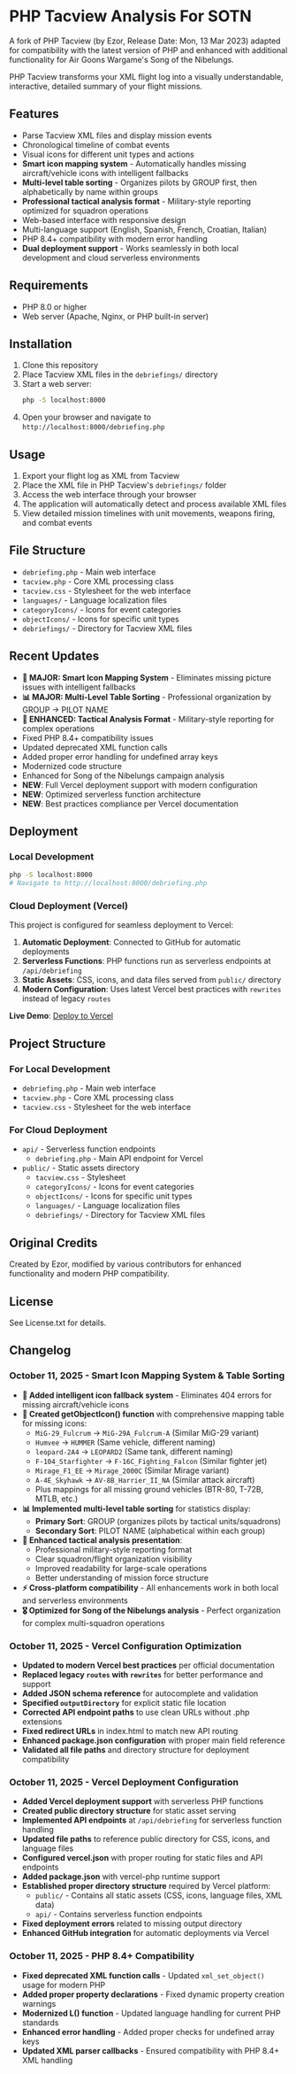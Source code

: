 # PHP Tacview Analysis For SOTN

A fork of PHP Tacview (by Ezor, Release Date: Mon, 13 Mar 2023) adapted for compatibility with the latest version of PHP and enhanced with additional functionality for Air Goons Wargame's Song of the Nibelungs.

PHP Tacview transforms your XML flight log into a visually understandable, interactive, detailed summary of your flight missions.

## Features

- Parse Tacview XML files and display mission events
- Chronological timeline of combat events
- Visual icons for different unit types and actions
- **Smart icon mapping system** - Automatically handles missing aircraft/vehicle icons with intelligent fallbacks
- **Multi-level table sorting** - Organizes pilots by GROUP first, then alphabetically by name within groups
- **Professional tactical analysis format** - Military-style reporting optimized for squadron operations
- Web-based interface with responsive design
- Multi-language support (English, Spanish, French, Croatian, Italian)
- PHP 8.4+ compatibility with modern error handling
- **Dual deployment support** - Works seamlessly in both local development and cloud serverless environments

## Requirements

- PHP 8.0 or higher
- Web server (Apache, Nginx, or PHP built-in server)

## Installation

1. Clone this repository
2. Place Tacview XML files in the `debriefings/` directory
3. Start a web server:
   ```bash
   php -S localhost:8000
   ```
4. Open your browser and navigate to `http://localhost:8000/debriefing.php`

## Usage

1. Export your flight log as XML from Tacview
2. Place the XML file in PHP Tacview's `debriefings/` folder
3. Access the web interface through your browser
4. The application will automatically detect and process available XML files
5. View detailed mission timelines with unit movements, weapons firing, and combat events

## File Structure

- `debriefing.php` - Main web interface
- `tacview.php` - Core XML processing class
- `tacview.css` - Stylesheet for the web interface
- `languages/` - Language localization files
- `categoryIcons/` - Icons for event categories
- `objectIcons/` - Icons for specific unit types
- `debriefings/` - Directory for Tacview XML files

## Recent Updates

- **🎯 MAJOR: Smart Icon Mapping System** - Eliminates missing picture issues with intelligent fallbacks
- **📊 MAJOR: Multi-Level Table Sorting** - Professional organization by GROUP → PILOT NAME
- **🚀 ENHANCED: Tactical Analysis Format** - Military-style reporting for complex operations
- Fixed PHP 8.4+ compatibility issues
- Updated deprecated XML function calls
- Added proper error handling for undefined array keys
- Modernized code structure
- Enhanced for Song of the Nibelungs campaign analysis
- **NEW**: Full Vercel deployment support with modern configuration
- **NEW**: Optimized serverless function architecture
- **NEW**: Best practices compliance per Vercel documentation

## Deployment

### Local Development
```bash
php -S localhost:8000
# Navigate to http://localhost:8000/debriefing.php
```

### Cloud Deployment (Vercel)
This project is configured for seamless deployment to Vercel:

1. **Automatic Deployment**: Connected to GitHub for automatic deployments
2. **Serverless Functions**: PHP functions run as serverless endpoints at `/api/debriefing`
3. **Static Assets**: CSS, icons, and data files served from `public/` directory
4. **Modern Configuration**: Uses latest Vercel best practices with `rewrites` instead of legacy `routes`

**Live Demo**: [Deploy to Vercel](https://vercel.com/new/clone?repository-url=https://github.com/Bigredgeek/PHP-Tacview-Analysis-For-SOTN)

## Project Structure

### For Local Development
- `debriefing.php` - Main web interface
- `tacview.php` - Core XML processing class  
- `tacview.css` - Stylesheet for the web interface

### For Cloud Deployment
- `api/` - Serverless function endpoints
  - `debriefing.php` - Main API endpoint for Vercel
- `public/` - Static assets directory
  - `tacview.css` - Stylesheet
  - `categoryIcons/` - Icons for event categories
  - `objectIcons/` - Icons for specific unit types
  - `languages/` - Language localization files
  - `debriefings/` - Directory for Tacview XML files

## Original Credits

Created by Ezor, modified by various contributors for enhanced functionality and modern PHP compatibility.

## License

See License.txt for details.

## Changelog

### October 11, 2025 - Smart Icon Mapping System & Table Sorting
- **🎯 Added intelligent icon fallback system** - Eliminates 404 errors for missing aircraft/vehicle icons
- **🔧 Created getObjectIcon() function** with comprehensive mapping table for missing icons:
  - `MiG-29_Fulcrum` → `MiG-29A_Fulcrum-A` (Similar MiG-29 variant)
  - `Humvee` → `HUMMER` (Same vehicle, different naming)
  - `leopard-2A4` → `LEOPARD2` (Same tank, different naming)
  - `F-104_Starfighter` → `F-16C_Fighting_Falcon` (Similar fighter jet)
  - `Mirage_F1_EE` → `Mirage_2000C` (Similar Mirage variant)
  - `A-4E_Skyhawk` → `AV-8B_Harrier_II_NA` (Similar attack aircraft)
  - Plus mappings for all missing ground vehicles (BTR-80, T-72B, MTLB, etc.)
- **📊 Implemented multi-level table sorting** for statistics display:
  - **Primary Sort**: GROUP (organizes pilots by tactical units/squadrons)
  - **Secondary Sort**: PILOT NAME (alphabetical within each group)
- **🚀 Enhanced tactical analysis presentation**:
  - Professional military-style reporting format
  - Clear squadron/flight organization visibility
  - Improved readability for large-scale operations
  - Better understanding of mission force structure
- **⚡ Cross-platform compatibility** - All enhancements work in both local and serverless environments
- **🎖️ Optimized for Song of the Nibelungs analysis** - Perfect organization for complex multi-squadron operations

### October 11, 2025 - Vercel Configuration Optimization
- **Updated to modern Vercel best practices** per official documentation
- **Replaced legacy `routes` with `rewrites`** for better performance and support
- **Added JSON schema reference** for autocomplete and validation
- **Specified `outputDirectory`** for explicit static file location
- **Corrected API endpoint paths** to use clean URLs without .php extensions
- **Fixed redirect URLs** in index.html to match new API routing
- **Enhanced package.json configuration** with proper main field reference
- **Validated all file paths** and directory structure for deployment compatibility

### October 11, 2025 - Vercel Deployment Configuration
- **Added Vercel deployment support** with serverless PHP functions
- **Created public directory structure** for static asset serving
- **Implemented API endpoints** at `/api/debriefing` for serverless function handling
- **Updated file paths** to reference public directory for CSS, icons, and language files
- **Configured vercel.json** with proper routing for static files and API endpoints
- **Added package.json** with vercel-php runtime support
- **Established proper directory structure** required by Vercel platform:
  - `public/` - Contains all static assets (CSS, icons, language files, XML data)
  - `api/` - Contains serverless function endpoints
- **Fixed deployment errors** related to missing output directory
- **Enhanced GitHub integration** for automatic deployments via Vercel

### October 11, 2025 - PHP 8.4+ Compatibility
- **Fixed deprecated XML function calls** - Updated `xml_set_object()` usage for modern PHP
- **Added proper property declarations** - Fixed dynamic property creation warnings
- **Modernized L() function** - Updated language handling for current PHP standards
- **Enhanced error handling** - Added proper checks for undefined array keys
- **Updated XML parser callbacks** - Ensured compatibility with PHP 8.4+ XML handling
